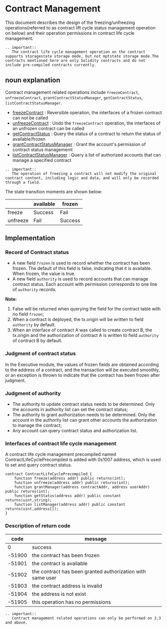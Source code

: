 # Contract Management

This document describes the design of the freezing/unfreezing operations(referred to as contract lift cycle status management operation on below) and their operation permissions in contract life cycle management.

```eval_rst
.. important::
   The contract life cycle management operation on the contract supports storagestate storage mode, but not mptstate storage mode.The contracts mentioned here are only Solidity contracts and do not include pre-compiled contracts currently.
```

## noun explanation

Contract management related operations include `freezeContract`, `unfreezeContract`, `grantContractStatusManager`, `getContractStatus`, `listContractStatusManager`.

- [freezeContract](../../console/console.html#freezecontract) : Reversible operation, the interfaces of a frozen contract can not be called
- [unfreezeContract](../../console/console.html#unfreezecontract) : Undo the `freezeContract` operation, the interfaces of an unfrozen contract can be called
- [getContractStatus](../../console/console.html#getcontractstatus) : Query the status of a contract to return the status of available/frozen
- [grantContractStatusManager](../../console/console.html#grantcontractstatusmanager) : Grant the account's permission of contract status managememt
- [listContractStatusManager](../../console/console.html#listcontractstatusmanager) : Query a list of authorized accounts that can manage a specified contract

```eval_rst
.. important::
   The operation of freezing a contract will not modify the original contract content, including logic and data, and will only be recorded through a field.
```

The state transition moments are shown below:

|          | available | frozen  |
| -------- | --------- | ------- |
| freeze   | Success   | Fail    |
| unfreeze | Fail      | Success |

## Implementation

### Record of Contract status

- A new field `frozen` is used to record whether the contract has been frozen. The default of this field is false, indicating that it is available. When frozen, the value is true.
- A new field `authority` is used to record accounts that can manage contract status. Each account with permission corresponds to one line of `authority` records.

**Note:**

1. False will be returned when querying the field for the contract table with no field `frozen`;
2. When a contract is deployed, the tx.origin will be written to field `authority` by default.
3. When an interface of contract A was called to create contract B, the tx.origin and the authorization of contract A is written to field `authority` of contract B by default.

### Judgment of contract status

In the Executive module, the values of frozen fields are obtained according to the address of a contract, and the transaction will be executed smoothly, or an exception is thrown to indicate that the contract has been frozen after judgment.

### Judgment of authority

- The authority to update contract status needs to be determined. Only the accounts in authority list can set the contract status;
- The authority to grant authorization needs to be determined. Only the account in the authority list can grant other accounts the authorization to manage the contract;
- Any account can query contract status and authorization list.

### Interfaces of contract life cycle management

A contract life cycle management precompiled named ContractLifeCyclePrecompiled is added with 0x1007 address, which is used to set and query contract status.

```text
contract ContractLifeCyclePrecompiled {
    function freeze(address addr) public returns(int);
    function unfreeze(address addr) public returns(int);
    function grantManager(address contractAddr, address userAddr) public returns(int);
    function getStatus(address addr) public constant returns(uint,string);
    function listManager(address addr) public constant returns(uint,address[]);
}
```

### Description of return code

| code   | message                                                    |
| ------ | ---------------------------------------------------------- |
| 0      | success                                                    |
| -51900 | the contract has been frozen                               |
| -51901 | the contract is available                                  |
| -51902 | the contract has been granted authorization with same user |
| -51903 | the contract address is invalid                            |
| -51904 | the address is not exist                                   |
| -51905 | this operation has no permissions                          |

```eval_rst
.. important::
   Contract management related operations can only be performed on 2.3 and above.
```

